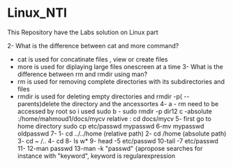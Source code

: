 # Linux_NTI
This Repository have the Labs solution on Linux part

2- What is the difference between cat and more command?
 - cat is used for concatinate files , view or create files
 - more is used for diplaying large files onescreen at a time 
3- What is the difference between rm and rmdir using man?
  - rm is used for removing complete directories with its subdirectories and files
  - rmdir is used for deleting empty directories and rmdir -p( --parents)delete the directory and the ancessortes
4-
 a - rm need to be accessed by root so i used sudo
 b - sudo rmdir -p dir12
 c -absolute :/home/mahmoud1/docs/mycv
    relative : cd docs/mycv
5- first go to home directory 
    sudo cp etc/passwd mypasswd
6-mv mypasswd oldpasswd 
7- 
  1- cd ../../home (relative path)
  2- cd /home (absolute path)
  3- cd ~ /.. 
  4- cd
8- ls w*
9- head -5 etc/passwd
10-tail -7 etc/passwd
11- 
12-man passwd
13-man -k "passwd" {apropose searches for instance with "keyword", keyword is regularexpression 
